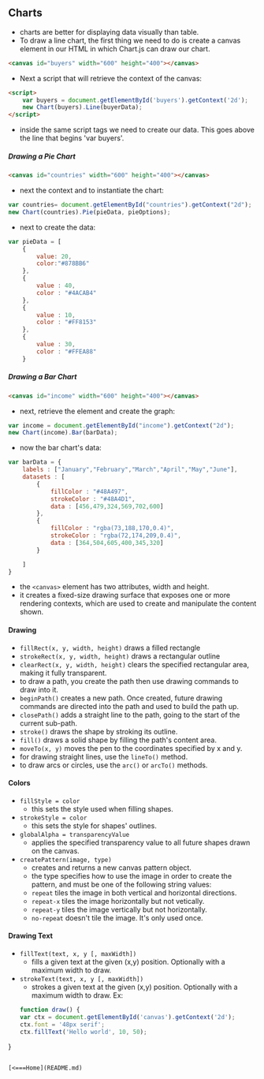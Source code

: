 ## Charts

- charts are better for displaying data visually than table.
- To draw a line chart, the first thing we need to do is create a canvas element in our HTML in which Chart.js can draw our chart.
```html
<canvas id="buyers" width="600" height="400"></canvas>
```
- Next a script that will retrieve the context of the canvas:
```html
<script>
    var buyers = document.getElementById('buyers').getContext('2d');
    new Chart(buyers).Line(buyerData);
</script>
```
- inside the same script tags we need to create our data. This goes above the line that begins 'var buyers'.
##### Drawing a Pie Chart

```html
<canvas id="countries" width="600" height="400"></canvas>
```
- next the context and to instantiate the chart:
```javascript
var countries= document.getElementById("countries").getContext("2d");
new Chart(countries).Pie(pieData, pieOptions);
```
- next to create the data:
```javascript
var pieData = [
	{
		value: 20,
		color:"#878BB6"
	},
	{
		value : 40,
		color : "#4ACAB4"
	},
	{
		value : 10,
		color : "#FF8153"
	},
	{
		value : 30,
		color : "#FFEA88"
	}
  ```
##### Drawing a Bar Chart

```html
<canvas id="income" width="600" height="400"></canvas>
```
- next, retrieve the element and create the graph:
```javascript
var income = document.getElementById("income").getContext("2d");
new Chart(income).Bar(barData);
```
- now the bar chart's data:
```javascript
var barData = {
	labels : ["January","February","March","April","May","June"],
	datasets : [
		{
			fillColor : "#48A497",
			strokeColor : "#48A4D1",
			data : [456,479,324,569,702,600]
		},
		{
			fillColor : "rgba(73,188,170,0.4)",
			strokeColor : "rgba(72,174,209,0.4)",
			data : [364,504,605,400,345,320]
		}

	]
}
```
- the `<canvas>` element has two attributes, width and height.
- it creates a fixed-size drawing surface that exposes one or more rendering contexts, which are used to create and manipulate the content shown.
#### Drawing
- `fillRect(x, y, width, height)` draws a filled rectangle
- `strokeRect(x, y, width, height)` draws a rectangular outline
- `clearRect(x, y, width, height)` clears the specified rectangular area, making it fully transparent.
- to draw a path, you create the path then use drawing commands to draw into it.
- `beginPath()` creates a new path. Once created, future drawing commands are directed into the path and used to build the path up.
- `closePath()` adds a straight line to the path, going to the start of the current sub-path.
- `stroke()` draws the shape by stroking its outline.
- `fill()` draws a solid shape by filling the path's content area.
- `moveTo(x, y)` moves the pen to the coordinates specified by x and y.
- for drawing straight lines, use the `lineTo()` method.
- to draw arcs or circles, use the `arc()` or `arcTo()` methods.
#### Colors
- `fillStyle = color`
  - this sets the style used when filling shapes.
- `strokeStyle = color`
  - this sets the style for shapes' outlines.
- `globalAlpha = transparencyValue`
  - applies the specified transparency value to all future shapes drawn on the canvas.
- `createPattern(image, type)`
  - creates and returns a new canvas pattern object.
  - the type specifies how to use the image in order to create the pattern, and must be one of the following string values:
  - `repeat` tiles the image in both vertical and horizontal directions.
  - `repeat-x` tiles the image horizontally but not vetically.
  - `repeat-y` tiles the image vertically but not horizontally.
  - `no-repeat` doesn't tile the image. It's only used once.
#### Drawing Text
- `fillText(text, x, y [, maxWidth])`
  - fills a given text at the given (x,y) position. Optionally with a maximum width to draw.
- `strokeText(text, x, y [, maxWidth])`
  - strokes a given text at the given (x,y) position. Optionally with a maximum width to draw. Ex:
  ```javascript
  function draw() {
  var ctx = document.getElementById('canvas').getContext('2d');
  ctx.font = '48px serif';
  ctx.fillText('Hello world', 10, 50);
}
```

[<===Home](README.md)